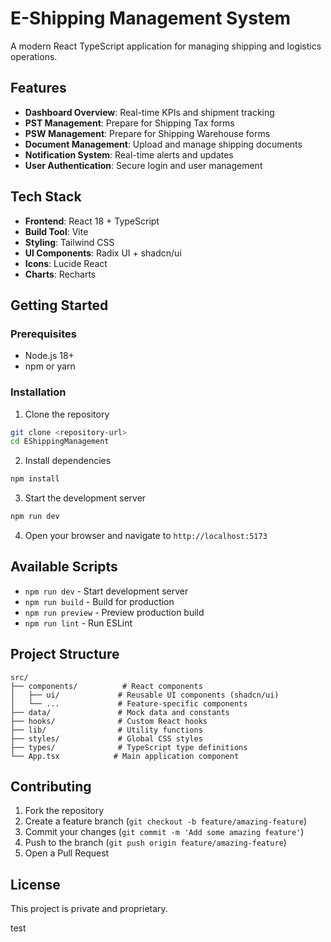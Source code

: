 # E-Shipping Management System

A modern React TypeScript application for managing shipping and logistics operations.

## Features

- **Dashboard Overview**: Real-time KPIs and shipment tracking
- **PST Management**: Prepare for Shipping Tax forms
- **PSW Management**: Prepare for Shipping Warehouse forms
- **Document Management**: Upload and manage shipping documents
- **Notification System**: Real-time alerts and updates
- **User Authentication**: Secure login and user management

## Tech Stack

- **Frontend**: React 18 + TypeScript
- **Build Tool**: Vite
- **Styling**: Tailwind CSS
- **UI Components**: Radix UI + shadcn/ui
- **Icons**: Lucide React
- **Charts**: Recharts

## Getting Started

### Prerequisites

- Node.js 18+ 
- npm or yarn

### Installation

1. Clone the repository
```bash
git clone <repository-url>
cd EShippingManagement
```

2. Install dependencies
```bash
npm install
```

3. Start the development server
```bash
npm run dev
```

4. Open your browser and navigate to `http://localhost:5173`

## Available Scripts

- `npm run dev` - Start development server
- `npm run build` - Build for production
- `npm run preview` - Preview production build
- `npm run lint` - Run ESLint

## Project Structure

```
src/
├── components/          # React components
│   ├── ui/             # Reusable UI components (shadcn/ui)
│   └── ...             # Feature-specific components
├── data/               # Mock data and constants
├── hooks/              # Custom React hooks
├── lib/                # Utility functions
├── styles/             # Global CSS styles
├── types/              # TypeScript type definitions
└── App.tsx            # Main application component
```

## Contributing

1. Fork the repository
2. Create a feature branch (`git checkout -b feature/amazing-feature`)
3. Commit your changes (`git commit -m 'Add some amazing feature'`)
4. Push to the branch (`git push origin feature/amazing-feature`)
5. Open a Pull Request

## License

This project is private and proprietary.

test